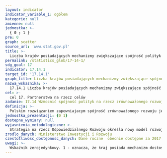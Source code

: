 ```yaml
---
layout: indicator
indicator_variable_1: ogółem
kategorie: null
zmienne: null
jednostka: >-
  { 0 ; 1 }
pre: 0
graph: scatter
source_url: 'www.stat.gov.pl'
title: >-
  Liczba krajów posiadających mechanizmy zwiększające spójność polityk na rzecz zrównoważonego rozwoju
permalink: /statistics_glob/17-14-1/
sdg_goal: 17
indicator: 17.14.1
target_id: '17.14.1'
graph_title: Liczba krajów posiadających mechanizmy zwiększające spójność polityk na rzecz zrównoważonego rozwoju
nazwa_wskaznika: >-
  17.14.1 Liczba krajów posiadających mechanizmy zwiększające spójność polityk na rzecz zrównoważonego rozwoju
cel: >-
  cel 17. Partnerstwa na rzecz celów
zadanie: 17.14 Wzmocnić spójność polityk na rzecz zrównoważonego rozwoju
definicja: >-
  Polskim rozwiązaniem zapewniajacym spójność zrównoważonego rozwoju jest realizacja SDGs w oparciu o Strategię na rzecz Odpowiedzialnego Rozwoju, przyjetą przez Rząd 14 lutego 2017 r.
jednostka_prezentacji: {0 1}
dostepne_wymiary: null
wyjasnienia_metodologiczne: >-
  Strategia na rzecz Odpowiedzialnego Rozwoju określa nowy model rozwoju kraju. Dokument stanowi aktualizacją średniookresowej Strategii Rozwoju Kraju (SRK 2020). Wiodącą zasadą Strategii jest zrównoważony rozwój całego kraju w czterech wymiarach: gospodarczym, społecznym, środowiskowym i terytorialnym. Strategia zakłada, że z jej efektów skorzystają wszyscy obywatele. W dokumencie położono nacisk na tworzoną w kraju wiedzę i technologię, rozwój i dalszą ekspansję polskich firm, budowę systemu oszczędności oraz podwyższenie jakości funkcjonowania instytucji oraz ich relacji ze społeczeństwem. Podkreślono także istotność włączenia w procesy rozwojowe wszystkich grup społecznych i wszystkich terytoriów. Działania zapisane w Strategii są spójne z celami i zadaniami określonymi w Agendzie 2030 ONZ. Koncepcja trwałego i odpowiedzialnego rozwoju, stanowiąca podstawę Strategii, jest spójna z punktem widzenia ONZ, tj. ukierunkowaną na zmiany wizją świata wolnego od ubóstwa, gdzie każdy człowiek ma możliwość korzystania z rozwoju.
zrodlo_danych: Ministerstwo Inwestycji i Rozwoju
czestotliwosc_dostępnosc_danych: Dane roczne  obecnie dostępne za 2017 r.
uwagi: >-
  Wskaźnik zerojedynkowy. 1 - oznacza, że kraj posiada mechanizm dostosowujący.
---
```

